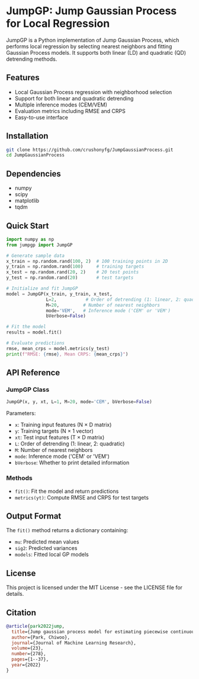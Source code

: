 # JumpGP: Jump Gaussian Process for Local Regression

JumpGP is a Python implementation of Jump Gaussian Process, which performs local regression by selecting nearest neighbors and fitting Gaussian Process models. It supports both linear (LD) and quadratic (QD) detrending methods.

## Features

- Local Gaussian Process regression with neighborhood selection
- Support for both linear and quadratic detrending
- Multiple inference modes (CEM/VEM)
- Evaluation metrics including RMSE and CRPS
- Easy-to-use interface

## Installation

```bash
git clone https://github.com/crushonyfg/JumpGaussianProcess.git
cd JumpGaussianProcess
```

## Dependencies

- numpy
- scipy
- matplotlib
- tqdm

## Quick Start

```python
import numpy as np
from jumpgp import JumpGP

# Generate sample data
x_train = np.random.rand(100, 2)  # 100 training points in 2D
y_train = np.random.rand(100)     # training targets
x_test = np.random.rand(20, 2)    # 20 test points
y_test = np.random.rand(20)       # test targets

# Initialize and fit JumpGP
model = JumpGP(x_train, y_train, x_test, 
               L=2,           # Order of detrending (1: linear, 2: quadratic)
               M=20,         # Number of nearest neighbors
               mode='VEM',   # Inference mode ('CEM' or 'VEM')
               bVerbose=False)

# Fit the model
results = model.fit()

# Evaluate predictions
rmse, mean_crps = model.metrics(y_test)
print(f"RMSE: {rmse}, Mean CRPS: {mean_crps}")
```

## API Reference

### JumpGP Class

```python
JumpGP(x, y, xt, L=1, M=20, mode='CEM', bVerbose=False)
```

Parameters:
- `x`: Training input features (N × D matrix)
- `y`: Training targets (N × 1 vector)
- `xt`: Test input features (T × D matrix)
- `L`: Order of detrending (1: linear, 2: quadratic)
- `M`: Number of nearest neighbors
- `mode`: Inference mode ('CEM' or 'VEM')
- `bVerbose`: Whether to print detailed information

### Methods

- `fit()`: Fit the model and return predictions
- `metrics(yt)`: Compute RMSE and CRPS for test targets

## Output Format

The `fit()` method returns a dictionary containing:
- `mu`: Predicted mean values
- `sig2`: Predicted variances
- `models`: Fitted local GP models

## License

This project is licensed under the MIT License - see the LICENSE file for details.

## Citation

```bibtex
@article{park2022jump,
  title={Jump gaussian process model for estimating piecewise continuous regression functions},
  author={Park, Chiwoo},
  journal={Journal of Machine Learning Research},
  volume={23},
  number={278},
  pages={1--37},
  year={2022}
}
```
